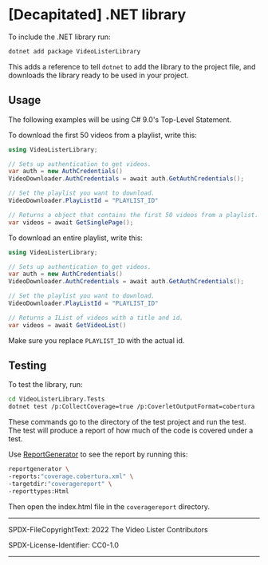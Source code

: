 # [Decapitated] .NET library

To include the .NET library run:

```bash
dotnet add package VideoListerLibrary
```

This adds a reference to tell `dotnet` to add the library to the project file,
and downloads the library ready to be used in your project.

## Usage

The following examples will be using C# 9.0's Top-Level Statement.

To download the first 50 videos from a playlist, write this:

```cs
using VideoListerLibrary;

// Sets up authentication to get videos.
var auth = new AuthCredentials()
VideoDownloader.AuthCredentials = await auth.GetAuthCredentials();

// Set the playlist you want to download.
VideoDownloader.PlayListId = "PLAYLIST_ID"

// Returns a object that contains the first 50 videos from a playlist.
var videos = await GetSinglePage();
```

To download an entire playlist, write this:

```cs
using VideoListerLibrary;

// Sets up authentication to get videos.
var auth = new AuthCredentials()
VideoDownloader.AuthCredentials = await auth.GetAuthCredentials();

// Set the playlist you want to download.
VideoDownloader.PlayListId = "PLAYLIST_ID"

// Returns a IList of videos with a title and id.
var videos = await GetVideoList()
```

Make sure you replace `PLAYLIST_ID` with the actual id.

## Testing

To test the library, run:

```bash
cd VideoListerLibrary.Tests
dotnet test /p:CollectCoverage=true /p:CoverletOutputFormat=cobertura
```

These commands go to the directory of the test project and run the test. The
test will produce a report of how much of the code is covered under a test.

Use [ReportGenerator](https://github.com/danielpalme/ReportGenerator) to see the
report by running this:

```bash
reportgenerator \
-reports:"coverage.cobertura.xml" \
-targetdir:"coveragereport" \
-reporttypes:Html
```

Then open the index.html file in the `coveragereport` directory.

---

SPDX-FileCopyrightText: 2022 The Video Lister Contributors

SPDX-License-Identifier: CC0-1.0

---
